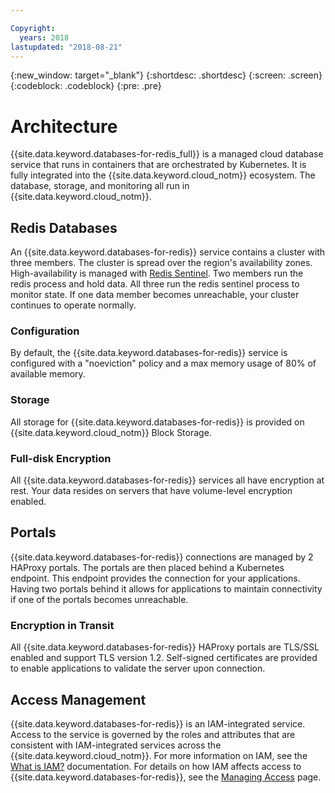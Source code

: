 ```yaml
---

Copyright:
  years: 2018
lastupdated: "2018-08-21"
---
```


{:new_window: target="_blank"}
{:shortdesc: .shortdesc}
{:screen: .screen}
{:codeblock: .codeblock}
{:pre: .pre}

# Architecture

{{site.data.keyword.databases-for-redis_full}} is a managed cloud database service that runs in containers that are orchestrated by Kubernetes. It is fully integrated into the {{site.data.keyword.cloud_notm}} ecosystem. The database, storage, and monitoring all run in {{site.data.keyword.cloud_notm}}.

## Redis Databases

An {{site.data.keyword.databases-for-redis}} service contains a cluster with three members. The cluster is spread over the region's availability zones. High-availability is managed with [Redis Sentinel](https://redis.io/topics/sentinel). Two members run the redis process and hold data. All three run the redis sentinel process to monitor state. If one data member becomes unreachable, your cluster continues to operate normally.

### Configuration

By default, the {{site.data.keyword.databases-for-redis}} service is configured with a "noeviction" policy and a max memory usage of 80% of available memory.

### Storage

All storage for {{site.data.keyword.databases-for-redis}} is provided on {{site.data.keyword.cloud_notm}} Block Storage.

### Full-disk Encryption

All {{site.data.keyword.databases-for-redis}} services all have encryption at rest. Your data resides on servers that have volume-level encryption enabled.

## Portals

{{site.data.keyword.databases-for-redis}} connections are managed by 2 HAProxy portals. The portals are then placed behind a Kubernetes endpoint. This endpoint provides the connection for your applications. Having two portals behind it allows for applications to maintain connectivity if one of the portals becomes unreachable.

### Encryption in Transit

All {{site.data.keyword.databases-for-redis}} HAProxy portals are TLS/SSL enabled and support TLS version 1.2. Self-signed certificates are provided to enable applications to validate the server upon connection.

## Access Management

{{site.data.keyword.databases-for-redis}} is an IAM-integrated service. Access to the service is governed by the roles and attributes that are consistent with IAM-integrated services across the {{site.data.keyword.cloud_notm}}. For more information on IAM, see the [What is IAM?](https://console.{DomainName}/docs/iam/index.html#iamoverview) documentation. For details on how IAM affects access to {{site.data.keyword.databases-for-redis}}, see the [Managing Access](./access-management.html) page.

